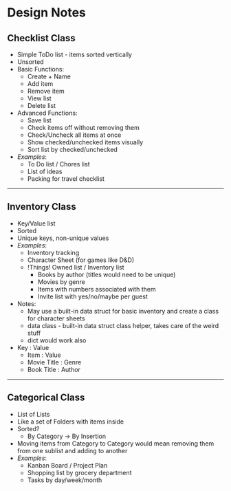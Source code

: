 # Design Notes
## Checklist Class
   - Simple ToDo list - items sorted vertically
   - Unsorted
   - Basic Functions:
      - Create + Name
      - Add item
      - Remove item
      - View list
      - Delete list
   - Advanced Functions:
      - Save list
      - Check items off without removing them
      - Check/Uncheck all items at once
      - Show checked/unchecked items visually
      - Sort list by checked/unchecked
   - _Examples_:
     - To Do list / Chores list
     - List of ideas
     - Packing for travel checklist

---
## Inventory Class
   - Key/Value list
   - Sorted
   - Unique keys, non-unique values
   - _Examples_:
      - Inventory tracking
      - Character Sheet (for games like D&D)
      - !Things! Owned list / Inventory list
         - Books by author (titles would need to be unique)
         - Movies by genre
         - Items with numbers associated with them
         - Invite list with yes/no/maybe per guest
   - Notes:
      - May use a built-in data struct for basic inventory and create a class for character sheets
      - data class - built-in data struct class helper, takes care of the weird stuff
      - dict would work also
   - Key : Value
      - Item        : Value
      - Movie Title : Genre
      - Book Title  : Author

---
## Categorical Class
   - List of Lists
   - Like a set of Folders with items inside
   - Sorted?
      - By Category -> By Insertion
   - Moving items from Category to Category would mean removing them from one sublist and adding to another
   - _Examples_:
      - Kanban Board / Project Plan
      - Shopping list by grocery department
      - Tasks by day/week/month
